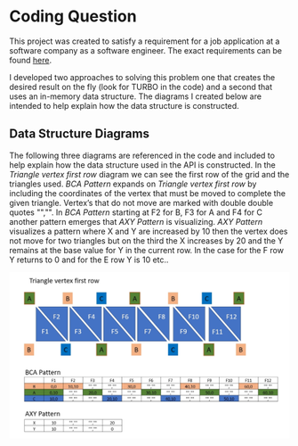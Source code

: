 # Coding Question
This project was created to satisfy a requirement for a job application at a software company as a software engineer. The exact requirements can be found [here](https://github.com/butchberlemann/Question/Supporting/CodingQuestion_2018.pdf). 

I developed two approaches to solving this problem one that creates the desired result on the fly (look for TURBO in the code) and a second that uses an in-memory data structure. The diagrams I created below are intended to help explain how the data structure is constructed. 
  
## Data Structure Diagrams
The following three diagrams are referenced in the code and included to help explain how the data structure used in the API is constructed. In the *Triangle vertex first row* diagram we can see the first row of the grid and the triangles used. *BCA Pattern* expands on *Triangle vertex first row* by including the coordinates of the vertex that must be moved to complete the given triangle. Vertex’s that do not move are marked with double double quotes "","". In *BCA Pattern* starting at F2 for B, F3 for A and F4 for C another pattern emerges that *AXY Pattern* is visualizing. *AXY Pattern* visualizes a pattern where X and Y are increased by 10 then the vertex does not move for two triangles but on the third the X increases by 20 and the Y remains at the base value for Y in the current row. In the case for the F row Y returns to 0 and for the E row Y is 10 etc..

![alt text](https://github.com/butchberlemann/Question/blob/master/Supporting/CodingQuestion.jpg)
